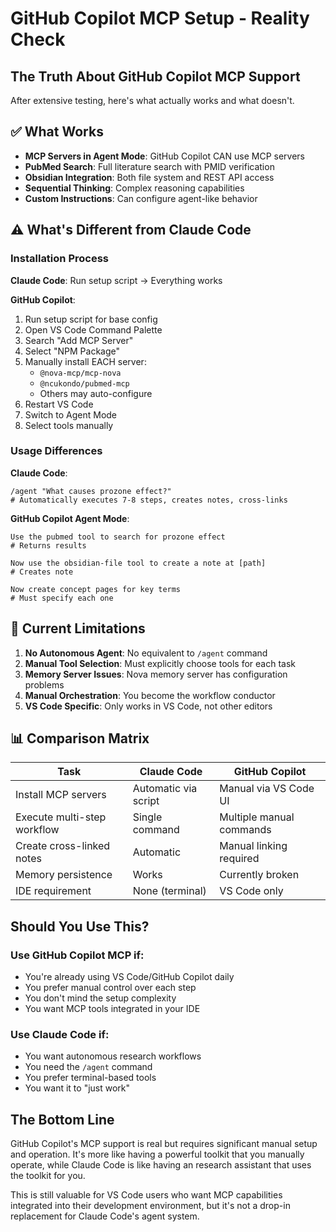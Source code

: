 # GitHub Copilot MCP Setup - Reality Check

## The Truth About GitHub Copilot MCP Support

After extensive testing, here's what actually works and what doesn't.

## ✅ What Works

- **MCP Servers in Agent Mode**: GitHub Copilot CAN use MCP servers
- **PubMed Search**: Full literature search with PMID verification
- **Obsidian Integration**: Both file system and REST API access
- **Sequential Thinking**: Complex reasoning capabilities
- **Custom Instructions**: Can configure agent-like behavior

## ⚠️ What's Different from Claude Code

### Installation Process
**Claude Code**: Run setup script → Everything works

**GitHub Copilot**: 
1. Run setup script for base config
2. Open VS Code Command Palette
3. Search "Add MCP Server"
4. Select "NPM Package" 
5. Manually install EACH server:
   - `@nova-mcp/mcp-nova`
   - `@ncukondo/pubmed-mcp`
   - Others may auto-configure
6. Restart VS Code
7. Switch to Agent Mode
8. Select tools manually

### Usage Differences

**Claude Code**:
```
/agent "What causes prozone effect?"
# Automatically executes 7-8 steps, creates notes, cross-links
```

**GitHub Copilot Agent Mode**:
```
Use the pubmed tool to search for prozone effect
# Returns results

Now use the obsidian-file tool to create a note at [path]
# Creates note

Now create concept pages for key terms
# Must specify each one
```

## 🔴 Current Limitations

1. **No Autonomous Agent**: No equivalent to `/agent` command
2. **Manual Tool Selection**: Must explicitly choose tools for each task
3. **Memory Server Issues**: Nova memory server has configuration problems
4. **Manual Orchestration**: You become the workflow conductor
5. **VS Code Specific**: Only works in VS Code, not other editors

## 📊 Comparison Matrix

| Task | Claude Code | GitHub Copilot |
|------|------------|----------------|
| Install MCP servers | Automatic via script | Manual via VS Code UI |
| Execute multi-step workflow | Single command | Multiple manual commands |
| Create cross-linked notes | Automatic | Manual linking required |
| Memory persistence | Works | Currently broken |
| IDE requirement | None (terminal) | VS Code only |

## Should You Use This?

### Use GitHub Copilot MCP if:
- You're already using VS Code/GitHub Copilot daily
- You prefer manual control over each step
- You don't mind the setup complexity
- You want MCP tools integrated in your IDE

### Use Claude Code if:
- You want autonomous research workflows
- You need the `/agent` command
- You prefer terminal-based tools
- You want it to "just work"

## The Bottom Line

GitHub Copilot's MCP support is real but requires significant manual setup and operation. It's more like having a powerful toolkit that you manually operate, while Claude Code is like having an research assistant that uses the toolkit for you.

This is still valuable for VS Code users who want MCP capabilities integrated into their development environment, but it's not a drop-in replacement for Claude Code's agent system.